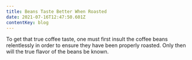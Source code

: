 ```yaml
---
title: Beans Taste Better When Roasted
date: 2021-07-16T12:47:50.601Z
contentKey: blog
---
```


To get that true coffee taste, one must first insult the coffee beans relentlessly in order to ensure they have been properly roasted. Only then will the true flavor of the beans be known.
